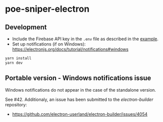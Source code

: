 # poe-sniper-electron

## Development

- Include the Firebase API key in the `.env` file as described in the [example](./.env.example).
- Set up notifications (if on Windows): https://electronjs.org/docs/tutorial/notifications#windows

```bash
yarn install
yarn dev
```

## Portable version - Windows notifications issue

Windows notifications do not appear in the case of the standalone version.

See #42. Additionaly, an issue has been submitted to the _electron-builder_ repository:

- https://github.com/electron-userland/electron-builder/issues/4054
